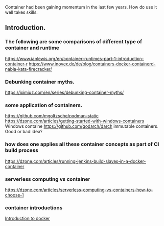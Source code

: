 Container had been gaining momentum in the last few years.  How do use it well takes skills.

## Introduction.

### The following are some comparisons of different type of container and runtime

https://www.ianlewis.org/en/container-runtimes-part-1-introduction-container-r
https://www.inovex.de/de/blog/containers-docker-containerd-nabla-kata-firecracker/

### Debunking container myths.
https://iximiuz.com/en/series/debunking-container-myths/


### some application of containers.

https://github.com/mgoltzsche/podman-static
https://dzone.com/articles/getting-started-with-windows-containers   Windows containe
https://github.com/godarch/darch        immutable containers. Good or bad idea?


### how does one applies all these container concepts as part of CI build process
https://dzone.com/articles/running-jenkins-build-slaves-in-a-docker-container


### serverless computing vs container
https://dzone.com/articles/serverless-computing-vs-containers-how-to-choose-1


### container introductions
[Introduction to docker](https://kulkarniamit.github.io/whatwhyhow/one-zero-one/introduction-to-docker.html)
